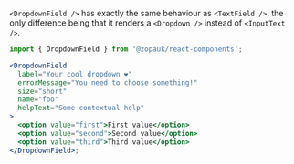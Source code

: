 `<DropdownField />` has exactly the same behaviour as `<TextField />`, the only difference being that it renders a `<Dropdown />` instead of `<InputText />`.

```jsx
import { DropdownField } from '@zopauk/react-components';

<DropdownField
  label="Your cool dropdown ❤"
  errorMessage="You need to choose something!"
  size="short"
  name="foo"
  helpText="Some contextual help"
>
  <option value="first">First value</option>
  <option value="second">Second value</option>
  <option value="third">Third value</option>
</DropdownField>;
```
